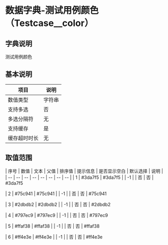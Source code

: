 # 数据字典-测试用例颜色（Testcase__color）
## 字典说明
测试用例颜色

## 基本说明
| 项目 | 说明 |
| -- | -- |
| 数值类型 | 字符串 |
| 支持多选 | 否 |
| 多选分隔符 | 无 |
| 支持缓存 | 是 |
| 缓存超时时长 | 无 |

## 取值范围
| 序号 | 数值 | 文本 | 父值 | 排序值 | 提示信息 | 是否显示空白 | 默认选择 | 说明 |
| -- | -- | -- | -- | -- | -- | -- | -- |
| 1 | #3da7f5 | #3da7f5 |  | -1 |  | 否 | 否 | #3da7f5

| 2 | #75c941 | #75c941 |  | -1 |  | 否 | 否 | #75c941

| 3 | #2dbdb2 | #2dbdb2 |  | -1 |  | 否 | 否 | #2dbdb2

| 4 | #797ec9 | #797ec9 |  | -1 |  | 否 | 否 | #797ec9

| 5 | #ffaf38 | #ffaf38 |  | -1 |  | 否 | 否 | #ffaf38

| 6 | #ff4e3e | #ff4e3e |  | -1 |  | 否 | 否 | #ff4e3e


